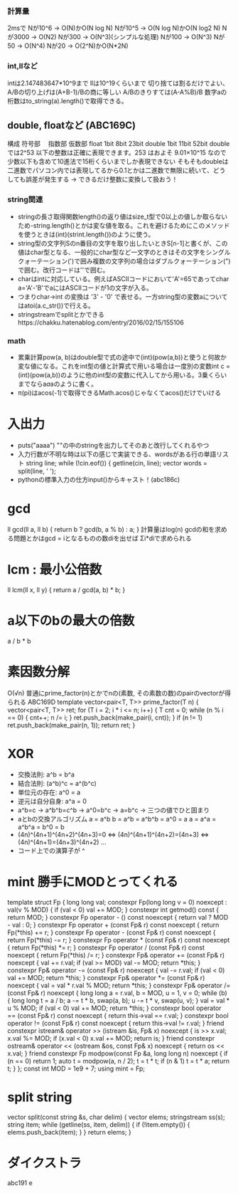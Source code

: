 ### 計算量
2msで
Nが10^6 → O(N)かO(N log N)
Nが10^5 → O(N log N)かO(N log2 N)
Nが3000 → O(N2)
Nが300 → O(N^3)(シンプルな処理)
Nが100 → O(N^3)
Nが50 → O(N^4)
Nが20 → O(2^N)かO(N*2N)

### int,llなど
intは2.147483647*10^9まで
llは10^19くらいまで
切り捨ては割るだけでよい、A/Bの切り上げは(A+B-1)/Bの商に等しい
A/Bのきりすては(A-A%B)/B
数字aの桁数はto_string(a).length()で取得できる。

## double, floatなど (ABC169C)
構成	 符号部	　指数部   仮数部
float	1bit	8bit	23bit
double	1bit	11bit	52bit
doubleでは2^53 以下の整数は正確に表現できます。253 はおよそ 9.01×10^15 なので少数以下も含めて10進法で15桁くらいまでしか表現できない
そもそもdoubleは二進数でパソコン内では表現してるから0.1とかは二進数で無限に続いて、どうしても誤差が発生する
-> できるだけ整数に変換して扱おう！

### string関連
- stringの長さ取得関数length()の返り値はsize_t型で0以上の値しか取らないため-string.length()とかは変な値を取る。これを避けるためにこのメソッドを使うときは(int)(strint.length())のように使う。
- string型の文字列Sのn番目の文字を取り出したいときS[n-1]と書くが、この値はchar型となる、一般的にchar型など一文字のときはその文字をシングルクォーテーション(')で囲み複数の文字列の場合はダブルクォーテーション(")で囲む。改行コードは''で囲む。
- charはintに対応している。例えばASCIIコードにおいて'A'=65であってchar a='A'-'B'でaにはASCIIコードが1の文字が入る。
- つまりchar->int の変換は '3' - '0' で表せる。一方string型の変数aについてはatoi(a.c_str())で行える。
- stringstreamでsplitとかできるhttps://chakku.hatenablog.com/entry/2016/02/15/155106

### math
- 累乗計算pow(a, b)はdouble型で式の途中で(int)(pow(a,b))と使うと何故か変な値になる。これをint型の値と計算式で用いる場合は一度別の変数int c = (int)(pow(a,b))のように他のint型の変数に代入してから用いる。3乗くらいまでならa*a*aのように書く。
- π(pi)はacos(-1)で取得できるMath.acos()じゃなくてacos()だけでいける


# 入出力
- puts("aaaa") ""の中のstringを出力してそのあと改行してくれるやつ
- 入力行数が不明な時は以下の感じで実装できる、wordsがある行の単語リスト
    string line;
    while (!cin.eof()) {
        getline(cin, line);
        vector<string> words = split(line, ' ');
- pythonの標準入力の仕方input()からキャスト！(abc186c)


# gcd
ll gcd(ll a, ll b) { return b ? gcd(b, a % b) : a; }
計算量はlog(n)
gcdの和を求める問題とかはgcd = iとなるものの数diを出せば
Σi*diで求められる

# lcm : 最小公倍数
ll lcm(ll x, ll y) { return a / gcd(a, b) * b; }

# a以下のbの最大の倍数
a / b * b

# 素因数分解
O(√n) 普通にprime_factor(n)とかでnの(素数, その素数の数)のpairのvectorが得られる
ABC169D
template <typename T>
vector<pair<T, T>> prime_factor(T n) {
    vector<pair<T, T>> ret;
    for (T i = 2; i * i <= n; i++) {
        T cnt = 0;
        while (n % i == 0) {
            cnt++;
            n /= i;
        }
        ret.push_back(make_pair(i, cnt));
    }
    if (n != 1) ret.push_back(make_pair(n, 1));
    return ret;
}

# XOR
- 交換法則: a^b = b^a
- 結合法則: (a^b)^c = a^(b^c)
- 単位元の存在: a^0 = a
- 逆元は自分自身: a^a = 0
- a^b=c -> a^b^b=c^b -> a^0=b^c -> a=b^c
    -> 三つの値でひと固まり
- aとbの交換アルゴリズム
    a = a^b
    b = a^b = a^b^b = a^0 = a
    a = a^a = a^b^a = b^0 = b
- (4n)^(4n+1)^(4n+2)^(4n+3)=0 ⇔ (4n)^(4n+1)^(4n+2)=(4n+3) ⇔ (4n)^(4n+1)=(4n+3)^(4n+2) ...
- コード上での演算子が ^



# mint 勝手にMODとってくれる
template<int MOD> struct Fp {
    long long val;
    constexpr Fp(long long v = 0) noexcept : val(v % MOD) {
        if (val < 0) val += MOD;
    }
    constexpr int getmod() const { return MOD; }
    constexpr Fp operator - () const noexcept {
        return val ? MOD - val : 0;
    }
    constexpr Fp operator + (const Fp& r) const noexcept { return Fp(*this) += r; }
    constexpr Fp operator - (const Fp& r) const noexcept { return Fp(*this) -= r; }
    constexpr Fp operator * (const Fp& r) const noexcept { return Fp(*this) *= r; }
    constexpr Fp operator / (const Fp& r) const noexcept { return Fp(*this) /= r; }
    constexpr Fp& operator += (const Fp& r) noexcept {
        val += r.val;
        if (val >= MOD) val -= MOD;
        return *this;
    }
    constexpr Fp& operator -= (const Fp& r) noexcept {
        val -= r.val;
        if (val < 0) val += MOD;
        return *this;
    }
    constexpr Fp& operator *= (const Fp& r) noexcept {
        val = val * r.val % MOD;
        return *this;
    }
    constexpr Fp& operator /= (const Fp& r) noexcept {
        long long a = r.val, b = MOD, u = 1, v = 0;
        while (b) {
            long long t = a / b;
            a -= t * b, swap(a, b);
            u -= t * v, swap(u, v);
        }
        val = val * u % MOD;
        if (val < 0) val += MOD;
        return *this;
    }
    constexpr bool operator == (const Fp& r) const noexcept {
        return this->val == r.val;
    }
    constexpr bool operator != (const Fp& r) const noexcept {
        return this->val != r.val;
    }
    friend constexpr istream& operator >> (istream &is, Fp<MOD>& x) noexcept {
        is >> x.val;
        x.val %= MOD;
        if (x.val < 0) x.val += MOD;
        return is;
    }
    friend constexpr ostream& operator << (ostream &os, const Fp<MOD>& x) noexcept {
        return os << x.val;
    }
    friend constexpr Fp<MOD> modpow(const Fp<MOD> &a, long long n) noexcept {
        if (n == 0) return 1;
        auto t = modpow(a, n / 2);
        t = t * t;
        if (n & 1) t = t * a;
        return t;
    }
};
const int MOD = 1e9 + 7;
using mint = Fp<MOD>;

# split string
vector<string> split(const string &s, char delim) {
    vector<string> elems;
    stringstream ss(s);
    string item;
    while (getline(ss, item, delim)) {
    if (!item.empty()) {
            elems.push_back(item);
        }
    }
    return elems;
}


# ダイクストラ
abc191 e
